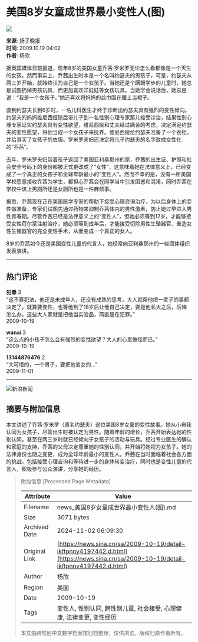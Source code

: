 # 美国8岁女童成世界最小变性人(图)

![](//n.sinaimg.cn/sinakd10200/360/w180h180/20231215/912f-8e6f6d95bf934be5bae1840e2951cb33.jpg)

**来源**: 扬子晚报  
**时间**: 2009.10.19 04:02  
**作者**: 杨欣

据英国媒体日前报道，现年8岁的美国女童乔茜·罗米罗无论怎么看都像是一个天生的女孩，然而事实上，乔茜出生时本是一个名叫约瑟夫的男孩子，可是，约瑟夫从两三岁开始，就始终认为自己是一个女孩子。当她还是个蹒跚学步的儿童时，她总是试图扔掉男孩玩具，而更加喜欢洋娃娃等女孩玩具。当她学会说话后，她总是说：“我是一个女孩子。”她还喜欢将妈妈的丝巾围在腰上当裙子。

直到约瑟夫长到6岁时，一名儿科医生才终于诊断出约瑟夫具有强烈的变性倾向。约瑟夫的妈妈维尼西娅随后带儿子到一名性别心理专家那儿接受诊治，结果性别心理专家证实约瑟夫具有变性欲望，维尼西娅和丈夫经过痛苦的考虑，决定满足约瑟夫的变性愿望，将他当成一个女孩子来抚养。维尼西娅给约瑟夫准备了一个衣柜，并给其买了女孩子的衣服。罗米罗夫妇还决定将儿子约瑟夫的名字改成女性化的“乔茜”。

去年，罗米罗夫妇带着孩子返回了美国亚利桑那州的家，乔茜的出生证、护照和社会安全号码上的身份都被正式更改成了“女性”，这意味着她在法律意义上，已经变成了一个真正的女孩子和全球年龄最小的“变性人”。然而不幸的是，没有一所美国学校愿意接收乔茜为学生，都担心乔茜会在同学当中引发困惑和混淆，同时乔茜在学校中该上男厕所还是女厕所也是一件麻烦事。

据悉，乔茜现在正在美国医学专家的帮助下接受心理咨询治疗，为以后身体上的变性做准备，专家们试图先通过药物来抑制乔茜体内的男性激素，防止她过早进入男性青春期。尽管乔茜已经是法律意义上的“变性人”，但她必须等到12岁，才能够接受女性荷尔蒙注射治疗，她必须等到成年后，才能接受切除男性生殖器官、重造女性生殖器官的完全变性手术，从而变成一个真正的女人。

8岁的乔茜如今还是美国变性儿童的代言人，她经常向亚利桑那州的一些团体组织发表演讲。

---

## 热门评论

**犯晕** 3  
“这不算犯法，他还是未成年人，还没有成熟的思考，大人就帮他把一辈子的事都决定了，就算要变性，也等他到了18岁后让他自己决定，要是他长大之后，后悔怎么办，这些大人家就是把他当实验品，简直是在犯罪。”  
2009-10-19

**wanai** 3  
“这么点的小孩子怎么会有强烈的变性欲望？大人的心里做怪而已。”  
2009-10-19

**13144876476** 2  
“大可惜的，一个男子，要把他变女的…”  
2009-11-01

---

![新浪新闻](https://n.sinaimg.cn/default/80905340/20200331/sinalogo.png)

## 摘要与附加信息

<!-- tcd_abstract -->
本文讲述了乔茜·罗米罗（原名约瑟夫）这位美国8岁女童的变性故事。她从小自我认同为女孩子，尽管出生时被认定为男性。随着年龄的增长，乔茜开始表达她的性别认同，甚至在两三岁时就已经倾向于女孩子的活动与玩具。经过专业医生的确认和家庭的支持，乔茜的父母决定尊重她的性别认同，并开始将她视为女孩子。她的法律身份也随之变更，成为全球年龄最小的变性人。乔茜在当时面临着社会各方面的挑战，包括接受心理咨询和等待进一步的身体转变治疗，同时也是变性儿童的代言人，积极参与公众演讲，分享她的经历。
<!-- tcd_abstract_end -->

> 附加信息 [Processed Page Metadata]
>
> | Attribute       | Value                                  |
> |-----------------|----------------------------------------|
> | Filename        | news_美国8岁女童成世界最小变性人(图).md                             |
> | Size            | 3071 bytes                           |
> | Archived Date   | 2024-11-02 06:09:30                             |
> | Original Link   | [https://news.sina.cn/sa/2009-10-19/detail-ikftpnny4197442.d.html](https://news.sina.cn/sa/2009-10-19/detail-ikftpnny4197442.d.html)                       |
> | Author          | 杨欣                               |
> | Region          | 美国                               |
> | Date            | 2009-10-19                                 |
> | Tags            | 变性人, 性别认同, 跨性别儿童, 社会接受, 心理健康, 法律变更, 变性经历                                 |
>
> 本文由跨性别中文数字档案馆归档整理，仅供浏览。版权归原作者所有。
>